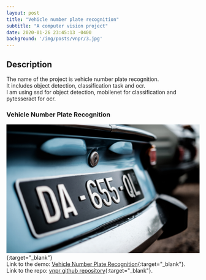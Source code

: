 ```yaml
---
layout: post
title: "Vehicle number plate recognition"
subtitle: "A computer vision project"
date: 2020-01-26 23:45:13 -0400
background: '/img/posts/vnpr/3.jpg'
---
```


## Description

The name of the project is vehicle number plate recognition.  
It includes object detection, classification task and ocr.  
I am using ssd for object detection, mobilenet for classification and pytesseract for ocr.  

### Vehicle Number Plate Recognition

[![](/img/posts/vnpr/3.jpg)](https://avinash539.github.io/vnpr.github.io/){:target="_blank"}  
Link to the demo: [Vehicle Number Plate Recognition](https://avinash539.github.io/vnpr.github.io/){:target="_blank"}.  
Link to the repo: [vnpr github repository](https://github.com/avinash539/vnpr.github.io.git){:target="_blank"}.